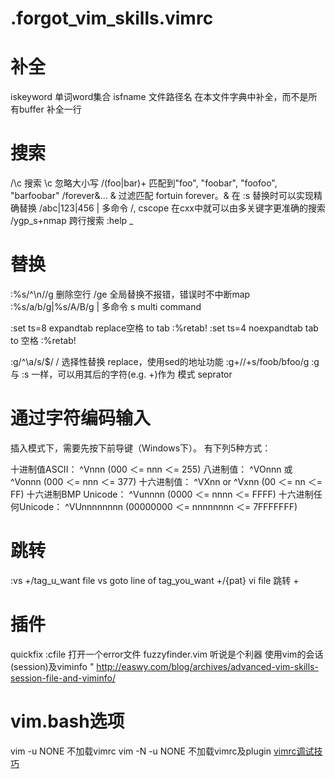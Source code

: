 # .forgot_vim_skills.vimrc 

# 补全

  iskeyword             单词word集合
  isfname               文件路径名
  <C-X><C-I>            在本文件字典中补全，而不是所有buffer
  <C-X><C-L>            补全一行

# 搜索

  /<patter>\c           搜索 \c 忽略大小写
  /\(foo\|bar\)\+       匹配到"foo", "foobar", "foofoo", "barfoobar"
  /forever\&...         \& 过滤匹配 fortuin forever。\& 在 :s 替换时可以实现精确替换
  /abc\|123\|456        \| 多命令 /, cscope 在cxx中就可以由多关键字更准确的搜索 
  /ygp\_s\+nmap         跨行搜索 :help \_


# 替换

  :%s/^\n//g            删除空行
  /ge                   全局替换不报错，错误时不中断map
  :%s/a/b/g|%s/A/B/g    | 多命令 s multi command


  :set ts=8 expandtab   replace空格 to tab
  :%retab!
  :set ts=4 noexpandtab tab to 空格
  :%retab!

  :g/^\a/s/$/ /<CR>     选择性替换 replace，使用sed的地址功能
  :g+//+s/foob/bfoo/g   :g 与 :s 一样，可以用其后的字符(e.g. +)作为 模式 seprator

# 通过字符编码输入

  插入模式下，需要先按下前导键<Ctrl-V>（Windows下<Ctrl-Q>）。 有下列5种方式：

  十进制值ASCII：       ^Vnnn (000 ＜= nnn ＜= 255)
  八进制值：            ^VOnnn 或 ^Vonnn (000 ＜= nnn ＜= 377)
  十六进制值：          ^VXnn or ^Vxnn (00 ＜= nn ＜= FF)
  十六进制BMP Unicode： ^Vunnnn (0000 ＜= nnnn ＜= FFFF)
  十六进制任何Unicode： ^VUnnnnnnnn (00000000 ＜= nnnnnnnn ＜= 7FFFFFFF)

# 跳转

  :vs +/tag_u_want      file vs goto line of tag_you_want
      +/{pat}           vi file 跳转
      +<num>

# 插件

  quickfix :cfile 打开一个error文件
  fuzzyfinder.vim 听说是个利器
  使用vim的会话(session)及viminfo
  " http://easwy.com/blog/archives/advanced-vim-skills-session-file-and-viminfo/

# vim.bash选项

  vim -u NONE           不加载vimrc
  vim -N -u NONE        不加载vimrc及plugin
  [vimrc调试技巧](http://www.chawenti.com/articles/3285.html)
